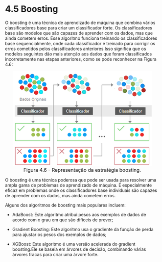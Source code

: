 <style>
    legend {
        font-size: 16px;
    }
    main {
        text-align: justify;
    }
</style>

# 4.5 Boosting

O boosting é uma técnica de aprendizado de máquina que combina vários classificadores base para criar um classificador forte. Os classificadores base são modelos que são capazes de aprender com os dados, mas que ainda cometem erros. Esse algoritmo funciona treinando os classificadores base sequencialmente, onde cada classificador é treinado para corrigir os erros cometidos pelos classificadores anteriores.Isso significa que os modelos seguintes dão mais atenção aos dados que foram classificados incorretamente nas etapas anteriores, como se pode reconhecer na Figura 4.6:

<div align="center"> 

![figura46](images/figura46.png "figura 4.6") <legend>Figura 4.6 - Representação da estratégia boosting.</legend></div>

O boosting é uma técnica poderosa que pode ser usada para resolver uma ampla gama de problemas de aprendizado de máquina. É especialmente eficaz em problemas onde os classificadores base individuais são capazes de aprender com os dados, mas ainda cometem erros.

Alguns dos algoritmos de boosting mais populares incluem:

- AdaBoost: Este algoritmo atribui pesos aos exemplos de dados de acordo com o grau em que são difíceis de prever;

- Gradient Boosting: Este algoritmo usa o gradiente da função de perda para ajustar os pesos dos exemplos de dados;

- XGBoost: Este algoritmo é uma versão acelerada do gradient boosting.Ele se baseia em árvores de decisão, combinando várias árvores fracas para criar uma árvore forte.
